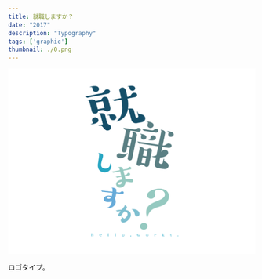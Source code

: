 ```yaml
---
title: 就職しますか？
date: "2017"
description: "Typography"
tags: ['graphic']
thumbnail: ./0.png
---
```


![1](./1.png)

ロゴタイプ。